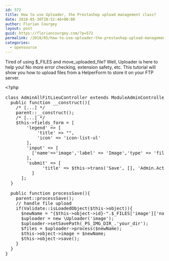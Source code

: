 ```yaml
---
id: 572
title: How to use Uploader, the Prestashop upload management class?
date: 2018-05-30T20:52:46+00:00
author: Florian Courgey
layout: post
guid: https://floriancourgey.com/?p=572
permalink: /2018/05/how-to-use-uploader-the-prestashop-upload-management-class/
categories:
  - opensource
---
```

Tired of using $\_FILES and move\_uploaded_file? Well, Uploader is here to help you! No more error checking, extension safety, etc. This tutorial will show you how to upload files from a HelperForm to store it on your FTP server.

<!--more-->

<pre class="lang:php decode:true " title="YourAdminController.php">&lt;?php

class AdminAllFitLieuController extends ModuleAdminController {
  public function __construct(){
    /* [...] */
    parent::__construct();
    /* [...] */
    $this-&gt;fields_form = [
        'legend' =&gt; [
            'title' =&gt; "",
            'icon' =&gt; 'icon-list-ul'
        ],
        'input' =&gt; [
          ['name'=&gt;'image','label' =&gt; 'Image','type' =&gt; 'file',],
        ],
        'submit' =&gt; [
              'title' =&gt; $this-&gt;trans('Save', [], 'Admin.Actions'),
          ]
      ];
  }

  public function processSave(){
    parent::processSave();
    // handle file upload
    if(Validate::isLoadedObject($this-&gt;object)){
      $newName = "{$this-&gt;object-&gt;id}-".$_FILES['image']['name'];
      $uploader = new \Uploader('image');
      $uploader-&gt;setSavePath(_PS_IMG_DIR_.'your_dir');
      $files = $uploader-&gt;process($newName);
      $this-&gt;object-&gt;image = $newName;
      $this-&gt;object-&gt;save();
    }
  }
}
</pre>

&nbsp;